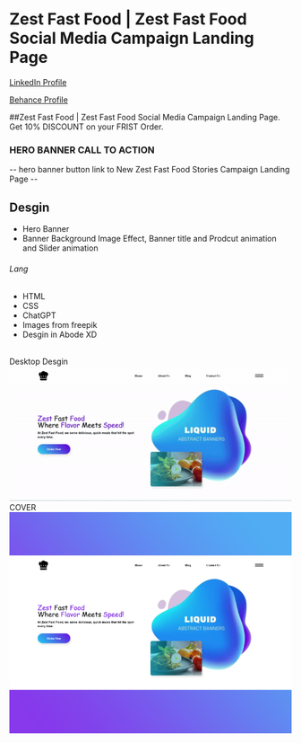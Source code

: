 # Zest Fast Food | Zest Fast Food  Social Media Campaign Landing Page
<a href="https://www.linkedin.com/in/dharmendraverma95/" target="_blank">LinkedIn Profile </a>

<a href="https://www.behance.net/dhirukumar" target="_blank">Behance Profile </a>

##Zest Fast Food | Zest Fast Food  Social Media Campaign Landing Page. Get 10% DISCOUNT on your FRIST Order.

### HERO BANNER CALL TO ACTION
-- hero banner button link to New Zest Fast Food Stories Campaign Landing Page --

## Desgin 
<ul>
  <li>Hero Banner</li>
  <li>Banner Background Image Effect, Banner title and Prodcut animation and Slider animation </li>
</ul>

###### Lang
<ul>
  <li>HTML</li>
  <li>CSS</li>
  <li>ChatGPT</li>
  <li>Images from freepik</li>
  <li>Desgin in Abode XD</li>
</ul>
<br>
<span>Desktop Desgin</span><br/>
<a href="https://www.behance.net/gallery/213380117/Zest-Fast-Food-Social-Media-Campaign-Landing-Page" target="_blank" >
<img src="./landing-page.gif" width="575px"/>
</a>
<br>
<span>COVER </span><br/>
<a href="https://www.behance.net/gallery/213380117/Zest-Fast-Food-Social-Media-Campaign-Landing-Page" target="_blank" >
<img src="./cover.png" width="575px"/>
</a>




